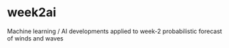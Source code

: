 # week2ai
Machine learning / AI developments applied to week-2 probabilistic forecast of winds and waves
